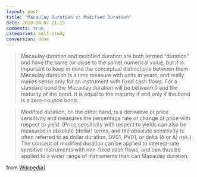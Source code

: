 ```yaml
---
layout: post
title: "Macaulay Duration vs Modified Duration"
date: 2010-04-07 21:15
comments: true
categories: self-study
conversion: done
---
```


> Macaulay duration and modified duration are both termed “duration” and have the same (or close to the same) numerical value, but it is important to keep in mind the conceptual distinctions between them. Macaulay duration is a time measure with units in years, and really makes sense only for an instrument with fixed cash flows. For a standard bond the Macaulay duration will be between 0 and the maturity of the bond. It is equal to the maturity if and only if the bond is a zero-coupon bond.


> Modified duration, on the other hand, is a derivative or price sensitivity and measures the percentage rate of change of price with respect to yield. (Price sensitivity with respect to yields can also be measured in absolute (dollar) terms, and the absolute sensitivity is often referred to as dollar duration, DV01, PV01, or delta (δ or Δ) risk.) The concept of modified duration can be applied to interest-rate sensitive instruments with non-fixed cash flows, and can thus be applied to a wider range of instruments than can Macaulay duration.

from [Wikipedia](http://en.wikipedia.org/wiki/Bond_duration)]

